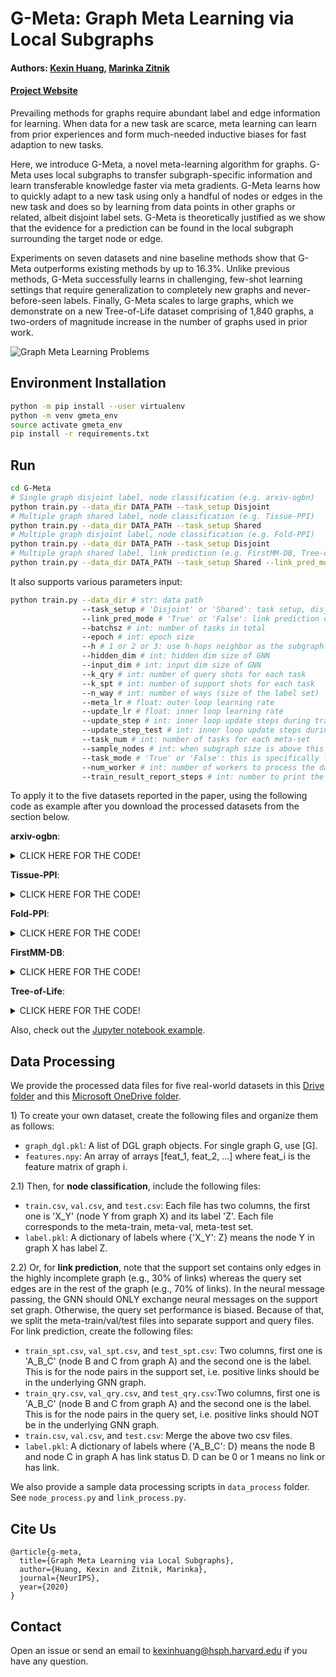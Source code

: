# G-Meta: Graph Meta Learning via Local Subgraphs

#### Authors: [Kexin Huang](https://www.kexinhuang.com), [Marinka Zitnik](https://zitniklab.hms.harvard.edu)

#### [Project Website](https://zitniklab.hms.harvard.edu/projects/G-Meta)

Prevailing methods for graphs require abundant label and edge information for learning. When data for a new task are scarce, meta learning can learn from prior experiences and form much-needed inductive biases for fast adaption to new tasks. 

Here, we introduce G-Meta, a novel meta-learning algorithm for graphs. 
G-Meta uses local subgraphs to transfer subgraph-specific information and learn transferable knowledge faster via meta gradients. G-Meta learns how to quickly adapt to a new task using only a handful of nodes or edges in the new task and does so by learning from data points in other graphs or related, albeit disjoint label sets. G-Meta is theoretically justified as we show that the evidence for a prediction can be found in the local subgraph surrounding the target node or edge.

Experiments on seven datasets and nine baseline methods show that G-Meta outperforms existing methods by up to 16.3%. Unlike previous methods, G-Meta successfully learns in challenging, few-shot learning settings that require generalization to completely new graphs and never-before-seen labels. Finally, G-Meta scales to large graphs, which we demonstrate on a new Tree-of-Life dataset comprising of 1,840 graphs, a two-orders of magnitude increase in the number of graphs used in prior work. 

![Graph Meta Learning Problems](figs/graph_meta_learning.png)


## Environment Installation

```bash
python -m pip install --user virtualenv
python -m venv gmeta_env
source activate gmeta_env
pip install -r requirements.txt
```

## Run
```bash
cd G-Meta
# Single graph disjoint label, node classification (e.g. arxiv-ogbn)
python train.py --data_dir DATA_PATH --task_setup Disjoint
# Multiple graph shared label, node classification (e.g. Tissue-PPI)
python train.py --data_dir DATA_PATH --task_setup Shared
# Multiple graph disjoint label, node classification (e.g. Fold-PPI)
python train.py --data_dir DATA_PATH --task_setup Disjoint
# Multiple graph shared label, link prediction (e.g. FirstMM-DB, Tree-of-Life)
python train.py --data_dir DATA_PATH --task_setup Shared --link_pred_mode True
```

It also supports various parameters input:

```bash
python train.py --data_dir # str: data path
                --task_setup # 'Disjoint' or 'Shared': task setup, disjoint label or shared label
                --link_pred_mode # 'True' or 'False': link prediction or node classification
                --batchsz # int: number of tasks in total
                --epoch # int: epoch size
                --h # 1 or 2 or 3: use h-hops neighbor as the subgraph.
                --hidden_dim # int: hidden dim size of GNN
                --input_dim # int: input dim size of GNN
                --k_qry # int: number of query shots for each task
                --k_spt # int: number of support shots for each task
                --n_way # int: number of ways (size of the label set)
                --meta_lr # float: outer loop learning rate
                --update_lr # float: inner loop learning rate
                --update_step # int: inner loop update steps during training
                --update_step_test # int: inner loop update steps during finetuning
                --task_num # int: number of tasks for each meta-set
                --sample_nodes # int: when subgraph size is above this threshold, it samples this number of nodes from the subgraph
                --task_mode # 'True' or 'False': this is specifically for Tissue-PPI, where there are 10 tasks to evaluate.
                --num_worker # int: number of workers to process the dataloader. default 0.
                --train_result_report_steps # int: number to print the training accuracy.
```

To apply it to the five datasets reported in the paper, using the following code as example after you download the processed datasets from the section below.

**arxiv-ogbn**:
<details>
<summary>CLICK HERE FOR THE CODE!</summary>

```
python G-Meta/train.py --data_dir PATH/G-Meta_Data/arxiv/ \
                            --epoch 10 \
                            --task_setup Disjoint \
                            --k_spt 3 \
                            --k_qry 24 \
                            --n_way 3 \
                            --update_step 10 \
                            --update_lr 0.01 \
                            --num_workers 0 \
                            --train_result_report_steps 200 \
                            --hidden_dim 256 \
                            --update_step_test 20 \
                            --task_num 32 \
                            --batchsz 10000 
```
</details>

**Tissue-PPI**:
<details>
<summary>CLICK HERE FOR THE CODE!</summary>

```
python G-Meta/train.py --data_dir PATH/G-Meta_Data/tissue_PPI/ \
                            --epoch 15 \
                            --task_setup Shared \
                            --task_mode True \
                            --task_n 4 \
                            --k_qry 10 \
                            --k_spt 3 \
                            --update_lr 0.01 \
                            --update_step 10 \
                            --meta_lr 5e-3 \
                            --num_workers 0 \
                            --train_result_report_steps 200 \
                            --hidden_dim 128 \
                            --task_num 4 \
                            --batchsz 1000
```
</details>

**Fold-PPI**:
<details>
<summary>CLICK HERE FOR THE CODE!</summary>

```
python G-Meta/train.py --data_dir PATH/G-Meta_Data/fold_PPI/ \
                            --epoch 5 \
                            --task_setup Disjoint \
                            --k_qry 24 \
                            --k_spt 3 \
                            --n_way 3 \
                            --update_lr 0.005 \
                            --meta_lr 1e-3 \
                            --num_workers 0 \
                            --train_result_report_steps 100 \
                            --hidden_dim 128 \
                            --update_step_test 20 \
                            --task_num 16 \
                            --batchsz 4000
```
</details>

**FirstMM-DB**:
<details>
<summary>CLICK HERE FOR THE CODE!</summary>

```
python G-Meta/train.py --data_dir PATH/G-Meta_Data/FirstMM_DB/ \
                            --epoch 15 \
                            --task_setup Shared \
                            --k_qry 32 \
                            --k_spt 16 \
                            --n_way 2 \
                            --update_lr 0.01 \
                            --update_step 10 \
                            --meta_lr 5e-4 \
                            --num_workers 0 \
                            --train_result_report_steps 200 \
                            --hidden_dim 128 \
                            --update_step_test 20 \
                            --task_num 8 \
                            --batchsz 1500 \
                            --link_pred_mod True
```
</details>

**Tree-of-Life**:
<details>
<summary>CLICK HERE FOR THE CODE!</summary>

```
python train.py --data_dir PATH/G-Meta_Data/tree-of-life/ \
                            --epoch 15 \
                            --task_setup Shared \
                            --k_qry 16 \
                            --k_spt 16 \
                            --n_way 2 \
                            --update_lr 0.005 \
                            --update_step 10 \
                            --meta_lr 0.0005 \
                            --num_workers 0 \
                            --train_result_report_steps 200 \
                            --hidden_dim 256 \
                            --update_step_test 20 \
                            --task_num 8 \
                            --batchsz 5000 \
                            --link_pred_mod True
```
</details>

Also, check out the [Jupyter notebook example](test.ipynb).


## Data Processing

We provide the processed data files for five real-world datasets in this [Drive folder](https://drive.google.com/file/d/1TC06A02wmIQteKzqGSbl_i3VIQzsHVop/view?usp=drivesdk) and this [Microsoft OneDrive folder](https://hu-my.sharepoint.com/:u:/g/personal/kexinhuang_hsph_harvard_edu/EbSj1CehKDtKniKqtICWsScBESs9ldWWcTttGdADnFc6Wg?e=gJhl7c).

1\) To create your own dataset, create the following files and organize them as follows:

- `graph_dgl.pkl`: A list of DGL graph objects. For single graph G, use [G].
- `features.npy`: An array of arrays [feat_1, feat_2, ...] where feat_i is the feature matrix of graph i. 

2.1) Then, for **node classification**, include the following files:
- `train.csv`, `val.csv`, and `test.csv`: Each file has two columns, the first one is 'X_Y' (node Y from graph X) and its label 'Z'. Each file corresponds to the meta-train, meta-val, meta-test set.  
- `label.pkl`: A dictionary of labels where {'X_Y': Z} means the node Y in graph X has label Z.  

2.2) Or, for **link prediction**, note that the support set contains only edges in the highly incomplete graph (e.g., 30% of links) whereas the query set edges are in the rest of the graph (e.g., 70% of links). In the neural message passing, the GNN should ONLY exchange neural messages on the support set graph. Otherwise, the query set performance is biased. Because of that, we split the meta-train/val/test files into separate support and query files. For link prediction, create the following files:
- `train_spt.csv`, `val_spt.csv`, and `test_spt.csv`: Two columns, first one is 'A_B_C' (node B and C from graph A) and the second one is the label. This is for the node pairs in the support set, i.e. positive links should be in the underlying GNN graph.
- `train_qry.csv`, `val_qry.csv`, and `test_qry.csv`:Two columns, first one is 'A_B_C' (node B and C from graph A) and the second one is the label. This is for the node pairs in the query set, i.e. positive links should NOT be in the underlying GNN graph.
- `train.csv`, `val.csv`, and `test.csv`: Merge the above two csv files.
- `label.pkl`: A dictionary of labels where {'A_B_C': D} means the node B and node C in graph A has link status D. D can be 0 or 1 means no link or has link.

We also provide a sample data processing scripts in `data_process` folder. See `node_process.py` and `link_process.py`.

## Cite Us

```
@article{g-meta,
  title={Graph Meta Learning via Local Subgraphs},
  author={Huang, Kexin and Zitnik, Marinka},
  journal={NeurIPS},
  year={2020}
}
```

## Contact

Open an issue or send an email to kexinhuang@hsph.harvard.edu if you have any question. 

